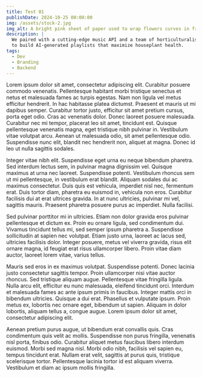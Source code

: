 ```yaml
---
title: Test 01
publishDate: 2024-10-25 00:00:00
img: /assets/stock-2.jpg
img_alt: A bright pink sheet of paper used to wrap flowers curves in front of rich blue background
description: |
  We paired with a cutting-edge music API and a team of horticulturalists
  to build AI-generated playlists that maximize houseplant health.
tags:
  - Dev
  - Branding
  - Backend
---
```


Lorem ipsum dolor sit amet, consectetur adipiscing elit. Curabitur posuere commodo venenatis. Pellentesque habitant
morbi tristique senectus et netus et malesuada fames ac turpis egestas. Nam non ligula vel metus efficitur hendrerit. In
hac habitasse platea dictumst. Praesent et mauris ut mi dapibus semper. Curabitur tortor justo, efficitur sit amet
pretium cursus, porta eget odio. Cras ac venenatis dolor. Donec laoreet posuere malesuada. Curabitur nec mi tempor,
placerat leo sit amet, tincidunt est. Quisque pellentesque venenatis magna, eget tristique nibh pulvinar in. Vestibulum
vitae volutpat arcu. Aenean ut malesuada odio, sit amet pellentesque odio. Suspendisse nunc elit, blandit nec hendrerit
non, aliquet at magna. Donec id leo ut nulla sagittis sodales.

Integer vitae nibh elit. Suspendisse eget urna eu neque bibendum pharetra. Sed interdum lectus sem, in pulvinar magna
dignissim vel. Quisque maximus at urna nec laoreet. Suspendisse potenti. Vestibulum rhoncus sem ut mi pellentesque, in
vestibulum erat blandit. Aliquam sodales dui ac maximus consectetur. Duis quis est vehicula, imperdiet nisl nec,
fermentum erat. Duis tortor diam, pharetra eu euismod in, vehicula non eros. Curabitur facilisis dui at erat ultrices
gravida. In at nunc ultricies, pulvinar mi vel, sagittis mauris. Praesent pharetra posuere purus ac imperdiet. Nulla
facilisi.

Sed pulvinar porttitor mi in ultricies. Etiam non dolor gravida eros pulvinar pellentesque et dictum ex. Proin eu ornare
ligula, sed condimentum dui. Vivamus tincidunt tellus mi, sed semper ipsum pharetra a. Suspendisse sollicitudin at
sapien nec volutpat. Etiam justo urna, laoreet ac lacus sed, ultricies facilisis dolor. Integer posuere, metus vel
viverra gravida, risus elit ornare magna, id feugiat erat risus ullamcorper libero. Proin vitae diam auctor, laoreet
lorem vitae, varius tellus.

Mauris sed eros in ex maximus volutpat. Suspendisse potenti. Donec lacinia justo consectetur sagittis tempor. Proin
ullamcorper nisi vitae auctor rhoncus. Sed tristique aliquam augue. Pellentesque vitae fringilla ligula. Nulla arcu
elit, efficitur eu nunc malesuada, eleifend tincidunt orci. Interdum et malesuada fames ac ante ipsum primis in
faucibus. Integer mattis orci in bibendum ultricies. Quisque a dui erat. Phasellus et vulputate ipsum. Proin metus ex,
lobortis nec ornare eget, bibendum ut sapien. Aliquam in dolor lobortis, aliquam tellus a, congue augue. Lorem ipsum
dolor sit amet, consectetur adipiscing elit.

Aenean pretium purus augue, ut bibendum erat convallis quis. Cras condimentum quis velit ac mollis. Suspendisse non
purus fringilla, venenatis nisl porta, finibus odio. Curabitur aliquet metus faucibus libero interdum euismod. Morbi sed
magna nisl. Morbi odio nibh, facilisis vel sapien eu, tempus tincidunt erat. Nullam erat velit, sagittis at purus quis,
tristique scelerisque tortor. Pellentesque lacinia tortor id est aliquam viverra. Vestibulum et diam ac ipsum mollis
fringilla.
